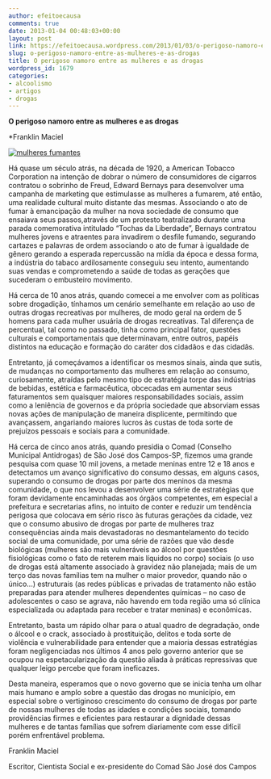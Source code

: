 ```yaml
---
author: efeitoecausa
comments: true
date: 2013-01-04 00:48:03+00:00
layout: post
link: https://efeitoecausa.wordpress.com/2013/01/03/o-perigoso-namoro-entre-as-mulheres-e-as-drogas/
slug: o-perigoso-namoro-entre-as-mulheres-e-as-drogas
title: O perigoso namoro entre as mulheres e as drogas
wordpress_id: 1679
categories:
- alcoolismo
- artigos
- drogas
---
```











**O perigoso namoro entre as mulheres e as drogas**








*Franklin Maciel












[![mulheres fumantes](http://efeitoecausa.files.wordpress.com/2013/01/mulheres-fumantes.jpg)](http://efeitoecausa.wordpress.com/?attachment_id=1680)







Há quase um século atrás, na década de 1920, a American Tobacco Corporation na intenção de dobrar o número de consumidores de cigarros contratou o sobrinho de Freud, Edward Bernays para desenvolver uma campanha de marketing que estimulasse as mulheres a fumarem, até então, uma realidade cultural muito distante das mesmas. Associando o ato de fumar à emancipação da mulher na nova sociedade de consumo que ensaiava seus passos,através de um protesto teatralizado durante uma parada comemorativa intitulado “Tochas da Liberdade”, Bernays contratou mulheres jovens e atraentes para invadirem o desfile fumando, segurando cartazes e palavras de ordem associando o ato de fumar à igualdade de gênero gerando a esperada repercussão na mídia da época  e dessa forma, a indústria do tabaco ardilosamente conseguiu seu intento, aumentando suas vendas e comprometendo a saúde de todas as gerações que sucederam o embusteiro movimento.


Há cerca de 10 anos atrás, quando comecei a me envolver com as políticas sobre drogadição, tínhamos um cenário semelhante em relação ao uso de outras drogas recreativas por mulheres, de modo geral na ordem de 5 homens para cada mulher usuária de drogas recreativas. Tal diferença de percentual, tal como no passado, tinha como principal fator, questões culturais e comportamentais que determinavam, entre outros, papéis distintos na educação e formação do caráter dos cidadãos e das cidadãs.







Entretanto, já começávamos a identificar os mesmos sinais, ainda que sutis, de mudanças no comportamento das mulheres em relação ao consumo, curiosamente, atraídas pelo mesmo tipo de estratégia torpe das indústrias de bebidas, estética e farmacêutica, obcecadas em aumentar seus faturamentos sem quaisquer maiores responsabilidades sociais, assim como a leniência de governos e da própria sociedade que absorviam essas novas ações de manipulação de maneira displicente, permitindo que avançassem, angariando maiores lucros às custas de toda sorte de prejuízos pessoais e sociais para a comunidade.







Há cerca de cinco anos atrás, quando presidia o Comad (Conselho Municipal Antidrogas) de São José dos Campos-SP, fizemos uma grande pesquisa com quase 10 mil jovens, a metade meninas entre 12 e 18 anos e detectamos um avanço significativo do consumo dessas, em alguns casos, superando o consumo de drogas por parte dos meninos da mesma comunidade, o que nos levou a desenvolver uma série de estratégias que foram devidamente encaminhadas aos órgãos competentes, em especial a prefeitura e secretarias afins, no intuito de conter e reduzir um tendência perigosa que colocava em sério risco às futuras gerações da cidade, vez que o consumo abusivo de drogas por parte de mulheres traz consequências ainda mais devastadoras no desmantelamento do tecido social de uma comunidade, por uma série de razões que vão desde biológicas (mulheres são mais vulneráveis ao álcool por questões fisiológicas como o fato de reterem mais líquidos no corpo) sociais (o uso de drogas está altamente associado à gravidez não planejada; mais de um terço das novas famílias tem na mulher o maior provedor, quando não o único...) estruturais (as redes públicas e privadas de tratamento não estão preparadas para atender mulheres dependentes químicas – no caso de adolescentes o caso se agrava, não havendo em toda região uma só clínica especializada ou adaptada para receber e tratar meninas) e econômicas. 







Entretanto, basta um rápido olhar para o atual quadro de degradação, onde o álcool e o crack, associado à prostituição, delitos e toda sorte de violência e vulnerabilidade para entender que a maioria dessas estratégias foram negligenciadas nos últimos 4 anos pelo governo anterior que se ocupou na espetacularização da questão aliada à práticas repressivas que qualquer leigo percebe que foram ineficazes.







Desta maneira, esperamos que o novo governo que se inicia tenha um olhar mais humano e amplo sobre a questão das drogas no município, em especial sobre o vertiginoso crescimento do consumo de drogas por parte de nossas mulheres de todas as idades e condições sociais, tomando providências firmes e eficientes para restaurar a dignidade dessas mulheres e de tantas famílias que sofrem diariamente com esse difícil porém enfrentável problema.







Franklin Maciel




Escritor, Cientista Social e ex-presidente do Comad São José dos Campos






